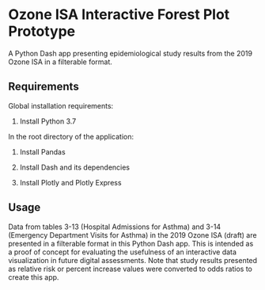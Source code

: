 # Ozone ISA Interactive Forest Plot Prototype

A Python Dash app presenting epidemiological study results from the 2019 Ozone ISA in a filterable format.

## Requirements

Global installation requirements:

1. Install Python 3.7

In the root directory of the application:

1. Install Pandas

2. Install Dash and its dependencies

3. Install Plotly and Plotly Express

## Usage

Data from tables 3-13 (Hospital Admissions for Asthma) and 3-14 (Emergency Department Visits for Asthma) in the 2019 Ozone ISA (draft) are presented in a filterable format in this Python Dash app. This is intended as a proof of concept for evaluating the usefulness of an interactive data visualization in future digital assessments. Note that study results presented as relative risk or percent increase values were converted to odds ratios to create this app.
